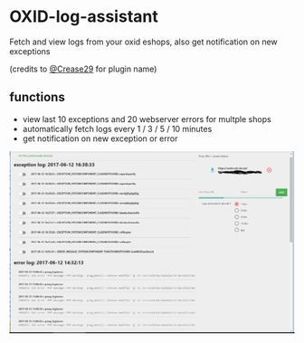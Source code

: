# OXID-log-assistant
Fetch and view logs from your oxid eshops, also get notification on new exceptions

(credits to [@Crease29](https://github.com/Crease29) for plugin name)

## functions
- view last 10 exceptions and 20 webserver errors for multple shops
- automatically fetch logs every 1 / 3 / 5 / 10 minutes
- get notification on new exception or error

![alt text](oxid-log-assistand.PNG)
